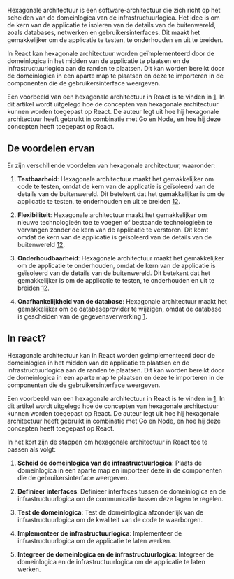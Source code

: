 Hexagonale architectuur is een software-architectuur die zich richt op het scheiden van de domeinlogica van de infrastructuurlogica. Het idee is om de kern van de applicatie te isoleren van de details van de buitenwereld, zoals databases, netwerken en gebruikersinterfaces. Dit maakt het gemakkelijker om de applicatie te testen, te onderhouden en uit te breiden.

In React kan hexagonale architectuur worden geïmplementeerd door de domeinlogica in het midden van de applicatie te plaatsen en de infrastructuurlogica aan de randen te plaatsen. Dit kan worden bereikt door de domeinlogica in een aparte map te plaatsen en deze te importeren in de componenten die de gebruikersinterface weergeven.

Een voorbeeld van een hexagonale architectuur in React is te vinden in [1](https://alexkondov.com/hexagonal-inspired-architecture-in-react/). In dit artikel wordt uitgelegd hoe de concepten van hexagonale architectuur kunnen worden toegepast op React. De auteur legt uit hoe hij hexagonale architectuur heeft gebruikt in combinatie met Go en Node, en hoe hij deze concepten heeft toegepast op React.

## De voordelen ervan
Er zijn verschillende voordelen van hexagonale architectuur, waaronder:

1. **Testbaarheid**: Hexagonale architectuur maakt het gemakkelijker om code te testen, omdat de kern van de applicatie is geïsoleerd van de details van de buitenwereld. Dit betekent dat het gemakkelijker is om de applicatie te testen, te onderhouden en uit te breiden [1](https://www.partech.nl/nl/publicaties/2021/06/what-is-hexagonal-architecture)[2](https://medium.com/@boomimagestudio-techblog/4-advantages-of-hexagonal-architecture-7a8bb1940dba).
    
2. **Flexibiliteit**: Hexagonale architectuur maakt het gemakkelijker om nieuwe technologieën toe te voegen of bestaande technologieën te vervangen zonder de kern van de applicatie te verstoren. Dit komt omdat de kern van de applicatie is geïsoleerd van de details van de buitenwereld [1](https://www.partech.nl/nl/publicaties/2021/06/what-is-hexagonal-architecture)[2](https://medium.com/@boomimagestudio-techblog/4-advantages-of-hexagonal-architecture-7a8bb1940dba).
    
3. **Onderhoudbaarheid**: Hexagonale architectuur maakt het gemakkelijker om de applicatie te onderhouden, omdat de kern van de applicatie is geïsoleerd van de details van de buitenwereld. Dit betekent dat het gemakkelijker is om de applicatie te testen, te onderhouden en uit te breiden [1](https://www.partech.nl/nl/publicaties/2021/06/what-is-hexagonal-architecture)[2](https://medium.com/@boomimagestudio-techblog/4-advantages-of-hexagonal-architecture-7a8bb1940dba).
    
4. **Onafhankelijkheid van de database**: Hexagonale architectuur maakt het gemakkelijker om de databaseprovider te wijzigen, omdat de database is gescheiden van de gegevensverwerking [1](https://www.partech.nl/nl/publicaties/2021/06/what-is-hexagonal-architecture).

## In react?
Hexagonale architectuur kan in React worden geïmplementeerd door de domeinlogica in het midden van de applicatie te plaatsen en de infrastructuurlogica aan de randen te plaatsen. Dit kan worden bereikt door de domeinlogica in een aparte map te plaatsen en deze te importeren in de componenten die de gebruikersinterface weergeven.

Een voorbeeld van een hexagonale architectuur in React is te vinden in [1](https://alexkondov.com/hexagonal-inspired-architecture-in-react/). In dit artikel wordt uitgelegd hoe de concepten van hexagonale architectuur kunnen worden toegepast op React. De auteur legt uit hoe hij hexagonale architectuur heeft gebruikt in combinatie met Go en Node, en hoe hij deze concepten heeft toegepast op React.

In het kort zijn de stappen om hexagonale architectuur in React toe te passen als volgt:

1. **Scheid de domeinlogica van de infrastructuurlogica**: Plaats de domeinlogica in een aparte map en importeer deze in de componenten die de gebruikersinterface weergeven.
    
2. **Definieer interfaces**: Definieer interfaces tussen de domeinlogica en de infrastructuurlogica om de communicatie tussen deze lagen te regelen.
    
3. **Test de domeinlogica**: Test de domeinlogica afzonderlijk van de infrastructuurlogica om de kwaliteit van de code te waarborgen.
    
4. **Implementeer de infrastructuurlogica**: Implementeer de infrastructuurlogica om de applicatie te laten werken.
    
5. **Integreer de domeinlogica en de infrastructuurlogica**: Integreer de domeinlogica en de infrastructuurlogica om de applicatie te laten werken.
